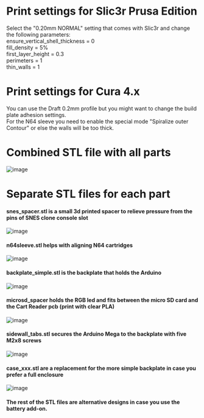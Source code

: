 # Print settings for Slic3r Prusa Edition     
Select the "0.20mm NORMAL" setting that comes with Slic3r and change the following parameters:    
ensure_vertical_shell_thickness = 0     
fill_density = 5%    
first_layer_height = 0.3    
perimeters = 1    
thin_walls = 1    

# Print settings for Cura 4.x    
You can use the Draft 0.2mm profile but you might want to change the build plate adhesion settings.  
For the N64 sleeve you need to enable the special mode "Spiralize outer Contour" or else the walls will be too thick.  

# Combined STL file with all parts      

![image](https://dl.dropboxusercontent.com/s/zbrvq9lf6w6ye3l/combined.png?dl=1)   

# Separate STL files for each part    

#### snes_spacer.stl is a small 3d printed spacer to relieve pressure from the pins of SNES clone console slot   

![image](https://dl.dropboxusercontent.com/s/07slhy8pi9ujiri/snes_spacer.png?dl=1)   

#### n64sleeve.stl helps with aligning N64 cartridges       
![image](https://dl.dropboxusercontent.com/s/8muv7x1fiz2n169/n64sleeve.png?dl=1)   

#### backplate_simple.stl is the backplate that holds the Arduino    

![image](https://dl.dropboxusercontent.com/s/10pbg2umbp6ylv5/backplate_simple.png?dl=1)    

#### microsd_spacer holds the RGB led and fits between the micro SD card and the Cart Reader pcb (print with clear PLA)    

![image](https://dl.dropboxusercontent.com/s/ch045dkev7al9v7/msdspacer.png?dl=1)

#### sidewall_tabs.stl secures the Arduino Mega to the backplate with five M2x8 screws    

![image](https://dl.dropboxusercontent.com/s/p7v2l37f1c130b4/sidewall.png?dl=1)  

#### case_xxx.stl are a replacement for the more simple backplate in case you prefer a full enclosure   

![image](https://dl.dropboxusercontent.com/s/lzgrrkm5yfflll9/v17_case2.png?dl=1) 

#### The rest of the STL files are alternative designs in case you use the battery add-on.    
